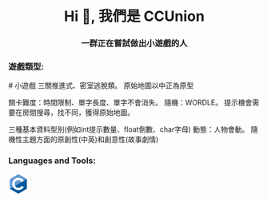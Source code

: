 <h1 align="center">Hi 👋, 我們是 CCUnion</h1>
<h3 align="center">一群正在嘗試做出小遊戲的人
</h3>

<h3 align="left">遊戲類型:</h3>
<p align="left">
</p>
# 小遊戲
三關推進式、密室逃脫類。
原始地圖以中正為原型

關卡難度：時間限制、單字長度、單字不會消失。
隨機：WORDLE。
提示機會需要在房間搜尋，找不同，獲得原始地圖。

三種基本資料型別(例如int提示數量、float倒數、char字母)
動態：人物會動。
隨機性主題方面的原創性(中英)和創意性(故事劇情)

<h3 align="left">Languages and Tools:</h3>
<p align="left"> <a href="https://www.cprogramming.com/" target="_blank" rel="noreferrer"> <img src="https://raw.githubusercontent.com/devicons/devicon/master/icons/c/c-original.svg" alt="c" width="40" height="40"/> </a> </p>
